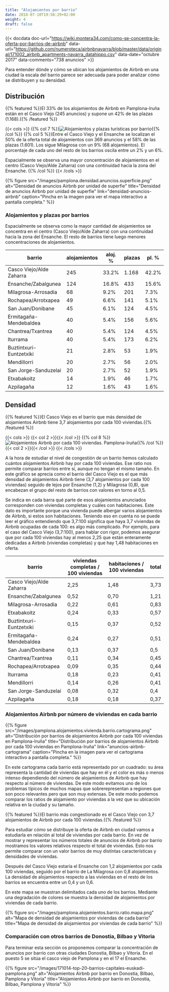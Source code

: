 ```yaml
---
title: "Alojamientos por barrio"
date: 2018-07-10T19:58:29+02:00
weight: 4
draft: false
---
```


{{< docdata doc-url="https://wiki.montera34.com/como-se-concentra-la-oferta-por-barrios-de-airbnb" data-url="https://github.com/numeroteca/airbnbnavarra/blob/master/data/original/171002_airbnb_apartments-navarra_datahippo.csv" data-date="octubre 2017" data-comments="738 anuncios" >}}

Para entender dónde y cómo se ubican los alojamientos de Airbnb en una ciudad la escala del barrio parece ser adecuada para poder analizar cómo se distribuyen y su densidad.

## Distribución
{{% featured %}}El 33% de los alojamientos de Airbnb en Pamplona-Iruña están en el Casco Viejo (245 anuncios) y supone un 42% de las plazas (1.168).{{% /featured %}}

{{< cols >}}
{{% col 7 %}}![Alojamientos y plazas turísticas por barrio](/images/pamplona.alojamientos.plazas.por.barrio.barras.png){{% /col %}}
{{% col 5 %}}Entre el Casco Viejo y el Ensanche se localizan el 50% de la oferta total de alojamientos con 369 anuncios y el 58% de las plazas (1.601). Los sigue Milagrosa con un 9% (68 alojamientos). El porcentaje de cada uno del resto de los barrios oscila entre un 2% y un 6%.

Espacialmente se observa una mayor concentración de alojamientos en el centro (Casco Viejo/Alde Zaharra) con una continuidad hacia la zona del Ensanche.
{{% /col %}}
{{< /cols >}}

{{% figure src="/images/pamplona.densidad.anuncios.superficie.png" alt="Densidad de anuncios Airbnb por unidad de superfie" title="Densidad de anuncios Airbnb por unidad de superfie" link="densidad-anuncios-airbnb" caption="Pincha en la imagen para ver el mapa interactivo a pantalla completa." %}}

### Alojamientos y plazas por barrios 
Espacialmente se observa como la mayor cantidad de alojamientos se concentra en el centro (Casco Viejo/Alde Zaharra) con una continuidad hacia la zona del Ensanche. El resto de barrios tiene luego menores concentraciones de alojamientos.

<table class="table table-condensed table-hover">
<thead>
<tr>
<th>barrio</th>
<th class="text-right">alojamientos</th>
<th class="text-right">aloj. %</th>
<th class="text-right">plazas</th>
<th class="text-right">pl. %</th>
</tr>
</thead>
<tbody>
 <tr><td>Casco Viejo/Alde Zaharra</td><td class="text-right">245</td><td class="text-right">33.2%</td><td class="text-right">1.168</td><td class="text-right">42.2%</td></tr>
 <tr><td>Ensanche/Zabalgunea</td><td class="text-right">124</td><td class="text-right">16.8%</td><td class="text-right">433</td><td class="text-right">15.6%</td></tr>
 <tr><td>Milagrosa-Arrosadia</td><td class="text-right">68</td><td class="text-right">9.2%</td><td class="text-right">201</td><td class="text-right">7.3%</td></tr>
 <tr><td>Rochapea/Arrotxapea</td><td class="text-right">49</td><td class="text-right">6.6%</td><td class="text-right">141</td><td class="text-right">5.1%</td></tr>
 <tr><td>San Juan/Donibane</td><td class="text-right">45</td><td class="text-right">6.1%</td><td class="text-right">124</td><td class="text-right">4.5%</td></tr>
 <tr><td>Ermitagaña-Mendebaldea</td><td class="text-right">40</td><td class="text-right">5.4%</td><td class="text-right">156</td><td class="text-right">5.6%</td></tr>
 <tr><td>Chantrea/Txantrea</td><td class="text-right">40</td><td class="text-right">5.4%</td><td class="text-right">124</td><td class="text-right">4.5%</td></tr>
 <tr><td>Iturrama</td><td class="text-right">40</td><td class="text-right">5.4%</td><td class="text-right">173</td><td class="text-right">6.2%</td></tr>
 <tr><td>Buztintxuri-Euntzetxiki</td><td class="text-right">21</td><td class="text-right">2.8%</td><td class="text-right">53</td><td class="text-right">1.9%</td></tr>
 <tr><td>Mendillorri</td><td class="text-right">20</td><td class="text-right">2.7%</td><td class="text-right">56</td><td class="text-right">2.0%</td></tr>
 <tr><td>San Jorge-Sanduzelai</td><td class="text-right">20</td><td class="text-right">2.7%</td><td class="text-right">52</td><td class="text-right">1.9%</td></tr>
 <tr><td>Etxabakoitz</td><td class="text-right">14</td><td class="text-right">1.9%</td><td class="text-right">46</td><td class="text-right">1.7%</td class="text-right"></tr>
 <tr><td>Azpilagaña</td><td class="text-right">12</td><td class="text-right">1.6%</td><td class="text-right">43</td><td class="text-right">1.6%</td></tr>
</tbody>
</table>

## Densidad
{{% featured %}}El Casco Viejo es el barrio que más densidad de alojamientos Airbnb tiene 3,7 alojamientos por cada 100 viviendas.{{% /featured %}}


{{< cols >}}
{{< col 2 >}}{{< /col >}}
{{% col 8 %}}![Alojamientos Airbnb por cada 100 viviendas. Pamplona-Iruña](/images/pamplona.alojamientos.vivienda.barrio.barras.png){{% /col %}}
{{< col 2 >}}{{< /col >}}
{{< /cols >}}

<div style="clear: both;"></div>
A la hora de estudiar el nivel de congestión de un barrio hemos calculado cuántos alojamientos Airbnb hay por cada 100 viviendas. Ese ratio nos permite comparar barrios entre sí, aunque no tengan el mismo tamaño. En este gráfico se aprecia como el barrio del Casco Viejo es el que más densidad de alojamientos Airbnb tiene (3,7 alojamientos por cada 100 viviendas) seguido de lejos por Ensanche (1,2) y Milagrosa (0,8), que encabezan el grupo del resto de barrios con valores en torno al 0,5.

Se indica en cada barra qué parte de esos alojamientos anunciados corresponden con viviendas completas y cuáles con habitaciones. Este dato es importante porque una vivienda puede albergar varios alojamientos de Airbnb, si estos son habitaciones. Teniendo eso en cuenta no se puede leer el gráfico entendiendo que 3,7:100 significa que haya 3,7 viviendas de Airbnb ocupadas de cada 100: es algo más complicado. Por ejemplo, para el caso del Casco Viejo (3,7:100), para hablar con rigor, podemos asegurar que por cada 100 viviendas hay al menos 2,25 que están enteramente dedicadas a Airbnb (viviendas completas) y que hay 1,48 habitaciones en oferta.

<table class="table table-condensed table-hover">
<thead>
<tr><th>barrio</th><th class="text-right">viviendas completas / 100 viviendas</th><th class="text-right">habitaciones / 100 viviendas</th><th class="text-right">total</th></tr>
</thead>
<tbody>
 <tr><td>Casco Viejo/Alde Zaharra</td><td class="text-right">2,25</td><td class="text-right">1,48</td><td class="text-right">3,73</td></tr>
 <tr><td>Ensanche/Zabalgunea</td><td class="text-right">0,52</td><td class="text-right">0,70</td><td class="text-right">1,21</td></tr>
 <tr><td>Milagrosa-Arrosadia</td><td class="text-right">0,22</td><td class="text-right">0,61</td><td class="text-right">0,83</td></tr>
 <tr><td>Etxabakoitz</td><td class="text-right">0,24</td><td class="text-right">0,33</td><td class="text-right">0,57</td></tr>
 <tr><td>Buztintxuri-Euntzetxiki</td><td class="text-right">0,15</td><td class="text-right">0,37</td><td class="text-right">0,52</td></tr>
 <tr><td>Ermitagaña-Mendebaldea</td><td class="text-right">0,24</td><td class="text-right">0,27</td><td class="text-right">0,51</td></tr>
 <tr><td>San Juan/Donibane</td><td class="text-right">0,13</td><td class="text-right">0,37</td><td class="text-right">0,5</td></tr>
 <tr><td>Chantrea/Txantrea</td><td class="text-right">0,11</td><td class="text-right">0,34</td><td class="text-right">0,45</td></tr>
 <tr><td>Rochapea/Arrotxapea</td><td class="text-right">0,09</td><td class="text-right">0,35</td><td class="text-right">0,44</td></tr>
 <tr><td>Iturrama</td><td class="text-right">0,18</td><td class="text-right">0,23</td><td class="text-right">0,41</td></tr>
 <tr><td>Mendillorri</td><td class="text-right">0,14</td><td class="text-right">0,26</td><td class="text-right">0,41</td></tr>
 <tr><td>San Jorge-Sanduzelai</td><td class="text-right">0,08</td><td class="text-right">0,32</td><td class="text-right">0,4</td></tr>
 <tr><td>Azpilagaña</td><td class="text-right">0,18</td><td class="text-right">0,18</td><td class="text-right">0,37</td></tr>
</tbody>
</table>

### Alojamientos Airbnb por número de viviendas en cada barrio

{{% figure src="/images/pamplona.alojamientos.vivienda.barrio.cartograma.png" alt="Distribución por barrios de alojamientos Airbnb por cada 100 viviendas en Pamplona-Iruña" title="Distribución por barrios de alojamientos Airbnb por cada 100 viviendas en Pamplona-Iruña" link="anuncios-airbnb-cartograma" caption="Pincha en la imagen para ver el cartograma interactivo a pantalla completa." %}}

En este cartograma cada barrio está representado por un cuadrado: su área representa la cantidad de viviendas que hay en él y el color es más o menos intenso dependiendo del número de alojamientos de Airbnb que hay respecto al número de viviendas. De este modo evitamos uno de los problemas típicos de muchos mapas que sobrerepresentan a regiones que son poco relevantes pero que son muy extensas. De este modo podemos comparar los ratios de alojamiento por viviendas a la vez que su ubicación relativa en la ciudad y su tamaño.

{{% featured %}}El barrio más congestionado es el Casco Viejo con 3,7 alojamientos de Airbnb por cada 100 viviendas.{{% /featured %}}

Para estudiar cómo se distribuye la oferta de Airbnb en ciudad vamos a estudiarla en relación al total de viviendas por cada barrio. En vez de mostrar y representar los números totales de anuncios de Airbnb por barrio mostramos los valores relativos respecto el total de viviendas. Esto nos permite comparar con un valor barrios de muy distintas características y densidades de viviendas.

Después del Casco Viejo estaría el Ensanche con 1,2 alojamientos por cada 100 viviendas, seguido por el barrio de La Milagrosa con 0,8 alojamientos. La densidad de alojamientos respecto a las viviendas en el resto de los barrios se encuentra entre un 0,4 y un 0,6.

En este mapa se muestran delimitados cada uno de los barrios. Mediante una degradación de colores se muestra la densidad de alojamientos por viviendas de cada barrio.

{{% figure src="/images/pamplona.alojamientos.barrio.ratio.mapa.png" alt="Mapa de densidad de alojamientos por viviendas de cada barrio" title="Mapa de densidad de alojamientos por viviendas de cada barrio" %}}

### Comparación con otros barrios de Donostia, Bilbao y Vitoria
Para terminar esta sección os proponemos comparar la concentración de anuncios por barrio con otras ciudades Donostia, Bilbao y Vitoria. En el puesto 5 se sitúa el casco viejo de Pamplona y en el 17 el Ensanche.

{{% figure src="/images/171014-top-20-barrios-capitales-euskadi-pamplona.png" alt="Alojamientos Airbnb por barrio en Donostia, Bilbao, Pamplona y Vitoria" title="Alojamientos Airbnb por barrio en Donostia, Bilbao, Pamplona y Vitoria" %}}

